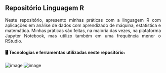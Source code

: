 ## Repositório Linguagem R

<p align="justify">
Neste repositório, apresento minhas práticas com a linguagem R com aplicações em análise de dados com aprendizado de máquina, estatística e matemática. Minhas práticas são feitas, na maioria das vezes, na plataforma Jupyter Notebook, mas utilizo também em uma frequência menor o RStudio.
</p>

#### 🖥️ Tecnologias e ferramentas utilizadas neste repositório:
![image](https://img.shields.io/badge/Jupyter-F37626.svg?&style=for-the-badge&logo=Jupyter&logoColor=white) ![image](https://img.shields.io/badge/R-276DC3?style=for-the-badge&logo=r&logoColor=white) 
